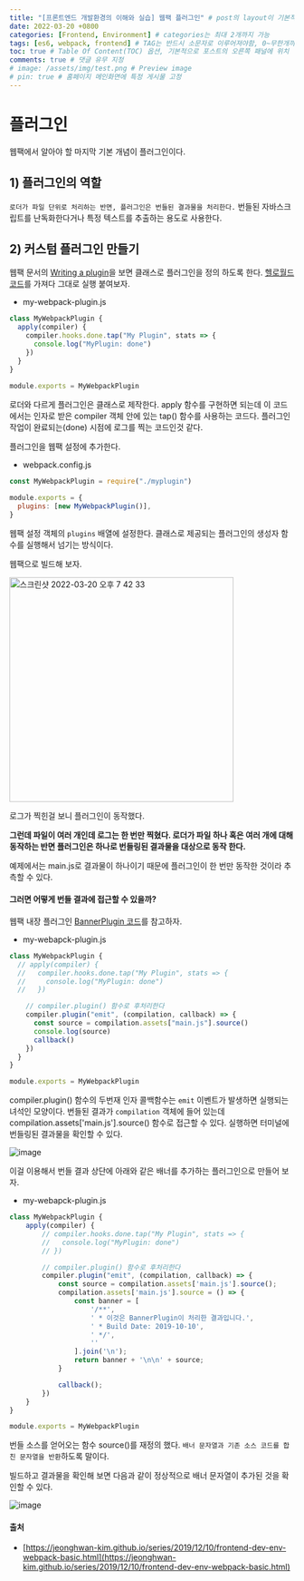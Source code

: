 ```yaml
---
title: "[프론트엔드 개발환경의 이해와 실습] 웹팩 플러그인" # post의 layout이 기본적으로 post로 설정되어있어서 Front Matter에 따로 layout변수를 만들어 주지 않아도 됨
date: 2022-03-20 +0800
categories: [Frontend, Environment] # categories는 최대 2개까지 가능
tags: [es6, webpack, frontend] # TAG는 반드시 소문자로 이루어져야함, 0~무한개까지 지정 가능
toc: true # Table Of Content(TOC) 옵션, 기본적으로 포스트의 오른쪽 패널에 위치
comments: true # 댓글 유무 지정
# image: /assets/img/test.png # Preview image
# pin: true # 홈페이지 메인화면에 특정 게시물 고정
---
```


# 플러그인
웹팩에서 알아야 할 마지막 기본 개념이 플러그인이다.

## 1) 플러그인의 역할
`로더가 파일 단위로 처리하는 반면, 플러그인은 번들된 결과물을 처리한다.` 번들된 자바스크립트를 난독화한다거나 특정 텍스트를 추출하는 용도로 사용한다.

## 2) 커스텀 플러그인 만들기
웹팩 문서의 [Writing a plugin](https://webpack.js.org/contribute/writing-a-plugin/)을 보면 클래스로 플러그인을 정의 하도록 한다. [헬로월드 코드](https://webpack.js.org/contribute/writing-a-plugin/#basic-plugin-architecture)를 가져다 그대로 실행 붙여보자.

- my-webpack-plugin.js

```javascript
class MyWebpackPlugin {
  apply(compiler) {
    compiler.hooks.done.tap("My Plugin", stats => {
      console.log("MyPlugin: done")
    })
  }
}
  
module.exports = MyWebpackPlugin
```

로더와 다르게 플러그인은 클래스로 제작한다. apply 함수를 구현하면 되는데 이 코드에서는 인자로 받은 compiler 객체 안에 있는 tap() 함수를 사용하는 코드다. 플러그인 작업이 완료되는(done) 시점에 로그를 찍는 코드인것 같다.

플러그인을 웹팩 설정에 추가한다.

- webpack.config.js

```javascript
const MyWebpackPlugin = require("./myplugin")

module.exports = {
  plugins: [new MyWebpackPlugin()],
}
```

웹팩 설정 객체의 `plugins` 배열에 설정한다. 클래스로 제공되는 플러그인의 생성자 함수를 실행해서 넘기는 방식이다.

웹팩으로 빌드해 보자.

<img width="396" alt="스크린샷 2022-03-20 오후 7 42 33" src="https://user-images.githubusercontent.com/44339530/159158552-5a3bdc54-8145-49e6-aa13-fbdb5a4746d6.png">

로그가 찍힌걸 보니 플러그인이 동작했다.

<b>그런데 파일이 여러 개인데 로그는 한 번만 찍혔다. 로더가 파일 하나 혹은 여러 개에 대해 동작하는 반면 플러그인은 하나로 번들링된 결과물을 대상으로 동작 한다.</b>

예제에서는 main.js로 결과물이 하나이기 때문에 플러그인이 한 번만 동작한 것이라 추측할 수 있다.

#### 그러면 어떻게 번들 결과에 접근할 수 있을까?
웹팩 내장 플러그인 [BannerPlugin 코드](https://github.com/lcxfs1991/banner-webpack-plugin/blob/master/index.js)를 참고하자.

- my-webapck-plugin.js

```javascript
class MyWebpackPlugin {
  // apply(compiler) {
  //   compiler.hooks.done.tap("My Plugin", stats => {
  //     console.log("MyPlugin: done")
  //   })

    // compiler.plugin() 함수로 후처리한다
    compiler.plugin("emit", (compilation, callback) => {
      const source = compilation.assets["main.js"].source()
      console.log(source)
      callback()
    })
  }
}

module.exports = MyWebpackPlugin
```

compiler.plugin() 함수의 두번재 인자 콜백함수는 `emit` 이벤트가 발생하면 실행되는 녀석인 모양이다. 번들된 결과가 `compilation` 객체에 들어 있는데 compilation.assets['main.js'].source() 함수로 접근할 수 있다. 실행하면 터미널에 번들링된 결과물을 확인할 수 있다.

![image](https://user-images.githubusercontent.com/44339530/159193256-453db969-2428-4ab3-856e-4640fb18329e.png)

이걸 이용해서 번들 결과 상단에 아래와 같은 배너를 추가하는 플러그인으로 만들어 보자.

- my-webapck-plugin.js

```javascript
class MyWebpackPlugin {
    apply(compiler) {
        // compiler.hooks.done.tap("My Plugin", stats => {
        //   console.log("MyPlugin: done")
        // })

        // compiler.plugin() 함수로 후처리한다
        compiler.plugin("emit", (compilation, callback) => {
            const source = compilation.assets['main.js'].source();
            compilation.assets['main.js'].source = () => {
                const banner = [
                    '/**',
                    ' * 이것은 BannerPlugin이 처리한 결과입니다.',
                    ' * Build Date: 2019-10-10',
                    ' */',
                    ''
                ].join('\n');
                return banner + '\n\n' + source;
            }

            callback();
        })
    }
}

module.exports = MyWebpackPlugin
```

번들 소스를 얻어오는 함수 source()를 재정의 했다. `배너 문자열과 기존 소스 코드를 합친 문자열을 반환`하도록 말이다.

빌드하고 결과물을 확인해 보면 다음과 같이 정상적으로 배너 문자열이 추가된 것을 확인할 수 있다.

![image](https://user-images.githubusercontent.com/44339530/159193317-a248ab27-c8b0-40ac-88ba-eb8fd8d5b5aa.png)



#### 출처
- [https://jeonghwan-kim.github.io/series/2019/12/10/frontend-dev-env-webpack-basic.html](https://jeonghwan-kim.github.io/series/2019/12/10/frontend-dev-env-webpack-basic.html)
